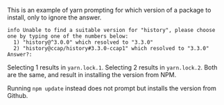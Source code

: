 This is an example of yarn prompting for which version of a package to install,
only to ignore the answer.


```
info Unable to find a suitable version for "history", please choose one by typing one of the numbers below:
  1) "history@^3.0.0" which resolved to "3.3.0"
  2) "history@ccap/history#3.3.0-ccap1" which resolved to "3.3.0"
Answer?:
```

Selecting 1 results in `yarn.lock.1`. Selecting 2 results in `yarn.lock.2`. Both are the same, and result in installing the version from NPM.

Running `npm update` instead does not prompt but installs the version from Github.